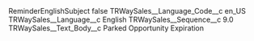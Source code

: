 <?xml version="1.0" encoding="UTF-8"?>
<CustomMetadata xmlns="http://soap.sforce.com/2006/04/metadata" xmlns:xsi="http://www.w3.org/2001/XMLSchema-instance" xmlns:xsd="http://www.w3.org/2001/XMLSchema">
    <label>ReminderEnglishSubject</label>
    <protected>false</protected>
    <values>
        <field>TRWaySales__Language_Code__c</field>
        <value xsi:type="xsd:string">en_US</value>
    </values>
    <values>
        <field>TRWaySales__Language__c</field>
        <value xsi:type="xsd:string">English</value>
    </values>
    <values>
        <field>TRWaySales__Sequence__c</field>
        <value xsi:type="xsd:double">9.0</value>
    </values>
    <values>
        <field>TRWaySales__Text_Body__c</field>
        <value xsi:type="xsd:string">Parked Opportunity Expiration</value>
    </values>
</CustomMetadata>
